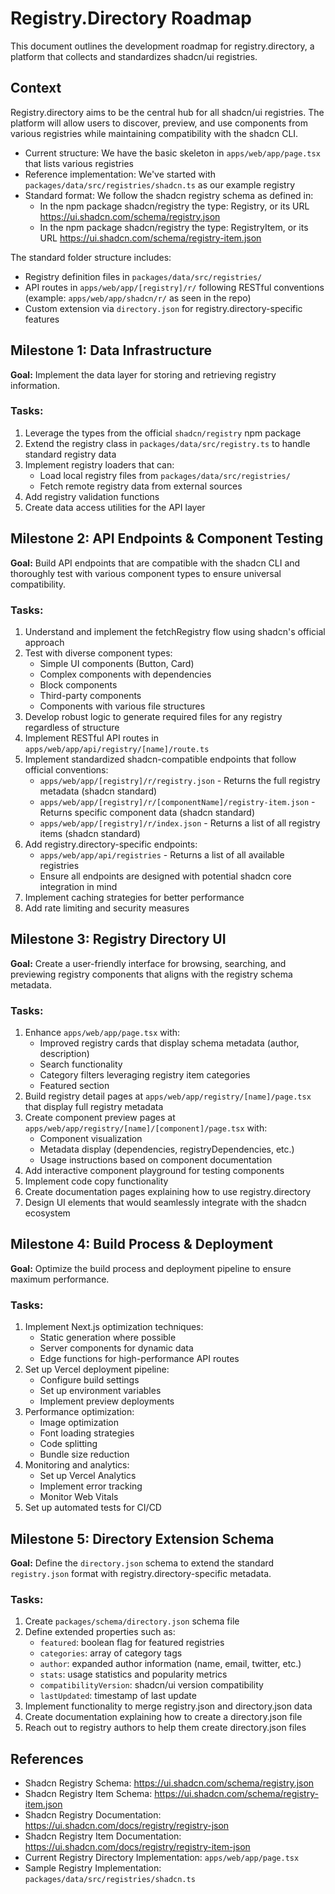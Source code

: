 # Registry.Directory Roadmap

This document outlines the development roadmap for registry.directory, a platform that collects and standardizes shadcn/ui registries.

## Context

Registry.directory aims to be the central hub for all shadcn/ui registries. The platform will allow users to discover, preview, and use components from various registries while maintaining compatibility with the shadcn CLI.

- Current structure: We have the basic skeleton in `apps/web/app/page.tsx` that lists various registries
- Reference implementation: We've started with `packages/data/src/registries/shadcn.ts` as our example registry
- Standard format: We follow the shadcn registry schema as defined in:
  - In the npm package shadcn/registry the type: Registry, or its URL https://ui.shadcn.com/schema/registry.json
  - In the npm package shadcn/registry the type: RegistryItem, or its URL https://ui.shadcn.com/schema/registry-item.json 

The standard folder structure includes:
- Registry definition files in `packages/data/src/registries/`
- API routes in `apps/web/app/[registry]/r/` following RESTful conventions (example: `apps/web/app/shadcn/r/` as seen in the repo)
- Custom extension via `directory.json` for registry.directory-specific features

## Milestone 1: Data Infrastructure

**Goal:** Implement the data layer for storing and retrieving registry information.

### Tasks:
1. Leverage the types from the official `shadcn/registry` npm package 
2. Extend the registry class in `packages/data/src/registry.ts` to handle standard registry data
3. Implement registry loaders that can:
   - Load local registry files from `packages/data/src/registries/`
   - Fetch remote registry data from external sources
4. Add registry validation functions
5. Create data access utilities for the API layer

## Milestone 2: API Endpoints & Component Testing

**Goal:** Build API endpoints that are compatible with the shadcn CLI and thoroughly test with various component types to ensure universal compatibility.

### Tasks:
1. Understand and implement the fetchRegistry flow using shadcn's official approach
2. Test with diverse component types:
   - Simple UI components (Button, Card)
   - Complex components with dependencies
   - Block components
   - Third-party components
   - Components with various file structures
3. Develop robust logic to generate required files for any registry regardless of structure
4. Implement RESTful API routes in `apps/web/app/api/registry/[name]/route.ts`
5. Implement standardized shadcn-compatible endpoints that follow official conventions:
   - `apps/web/app/[registry]/r/registry.json` - Returns the full registry metadata (shadcn standard)
   - `apps/web/app/[registry]/r/[componentName]/registry-item.json` - Returns specific component data (shadcn standard)
   - `apps/web/app/[registry]/r/index.json` - Returns a list of all registry items (shadcn standard)
6. Add registry.directory-specific endpoints:
   - `apps/web/app/api/registries` - Returns a list of all available registries
   - Ensure all endpoints are designed with potential shadcn core integration in mind
7. Implement caching strategies for better performance
8. Add rate limiting and security measures

## Milestone 3: Registry Directory UI

**Goal:** Create a user-friendly interface for browsing, searching, and previewing registry components that aligns with the registry schema metadata.

### Tasks:
1. Enhance `apps/web/app/page.tsx` with:
   - Improved registry cards that display schema metadata (author, description)
   - Search functionality
   - Category filters leveraging registry item categories
   - Featured section
2. Build registry detail pages at `apps/web/app/registry/[name]/page.tsx` that display full registry metadata
3. Create component preview pages at `apps/web/app/registry/[name]/[component]/page.tsx` with:
   - Component visualization
   - Metadata display (dependencies, registryDependencies, etc.)
   - Usage instructions based on component documentation
4. Add interactive component playground for testing components
5. Implement code copy functionality
6. Create documentation pages explaining how to use registry.directory
7. Design UI elements that would seamlessly integrate with the shadcn ecosystem

## Milestone 4: Build Process & Deployment

**Goal:** Optimize the build process and deployment pipeline to ensure maximum performance.

### Tasks:
1. Implement Next.js optimization techniques:
   - Static generation where possible
   - Server components for dynamic data
   - Edge functions for high-performance API routes
2. Set up Vercel deployment pipeline:
   - Configure build settings
   - Set up environment variables
   - Implement preview deployments
3. Performance optimization:
   - Image optimization
   - Font loading strategies
   - Code splitting
   - Bundle size reduction
4. Monitoring and analytics:
   - Set up Vercel Analytics
   - Implement error tracking
   - Monitor Web Vitals
5. Set up automated tests for CI/CD

## Milestone 5: Directory Extension Schema

**Goal:** Define the `directory.json` schema to extend the standard `registry.json` format with registry.directory-specific metadata.

### Tasks:
1. Create `packages/schema/directory.json` schema file
2. Define extended properties such as:
   - `featured`: boolean flag for featured registries
   - `categories`: array of category tags
   - `author`: expanded author information (name, email, twitter, etc.)
   - `stats`: usage statistics and popularity metrics
   - `compatibilityVersion`: shadcn/ui version compatibility
   - `lastUpdated`: timestamp of last update
3. Implement functionality to merge registry.json and directory.json data
4. Create documentation explaining how to create a directory.json file
5. Reach out to registry authors to help them create directory.json files

## References

- Shadcn Registry Schema: https://ui.shadcn.com/schema/registry.json
- Shadcn Registry Item Schema: https://ui.shadcn.com/schema/registry-item.json
- Shadcn Registry Documentation: https://ui.shadcn.com/docs/registry/registry-json
- Shadcn Registry Item Documentation: https://ui.shadcn.com/docs/registry/registry-item-json
- Current Registry Directory Implementation: `apps/web/app/page.tsx`
- Sample Registry Implementation: `packages/data/src/registries/shadcn.ts` 